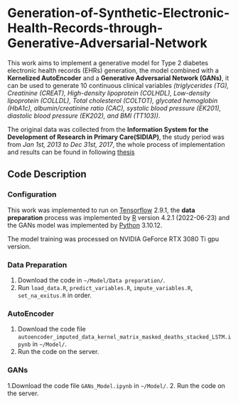 # Generation-of-Synthetic-Electronic-Health-Records-through-Generative-Adversarial-Network

This work aims to implement a generative model for Type 2 diabetes electronic health records (EHRs) generation, the model combined with a **Kernelized AutoEncoder** and a **Generative Adversarial Network (GANs)**, it can be used to generate 10 continuous clinical variables *(triglycerides (TG), Creatinine (CREAT), High-density lipoprotein (COLHDL), Low-density lipoprotein (COLLDL), Total cholesterol (COLTOT), glycated hemoglobin (HbA1c), albumin/creatinine ratio (CAC), systolic blood pressure (EK201), diastolic blood pressure (EK202), and BMI (TT103))*.

The original data was collected from the **Information System for the Development of Research in Primary Care(SIDIAP)**, the study period was from *Jan 1st, 2013 to Dec 31st, 2017*, the whole process of implementation and results can be found in following [thesis](https://drive.google.com/file/d/1Fxl0pxWkKYTn53rL0XzoLHE1hyskkFWx/view?usp=sharing)

## Code Description

### Configuration
This work was implemented to run on [Tensorflow](https://www.tensorflow.org/) 2.9.1, the **data preparation** process was implemented by [R](https://www.r-project.org/) version 4.2.1 (2022-06-23) and the GANs model was implemented by [Python](https://www.python.org/) 3.10.12.

The model training was processed on NVIDIA GeForce RTX 3080 Ti gpu version.

### Data Preparation
1. Download the code in `~/Model/Data preparation/`.
2. Run `load_data.R`, `predict_variables.R`, `impute_variables.R`, `set_na_exitus.R` in order.

### AutoEncoder
1. Download the code file `autoencoder_imputed_data_kernel_matrix_masked_deaths_stacked_LSTM.ipynb` in `~/Model/`.
2. Run the code on the server.

### GANs
1.Download the code file `GANs_Model.ipynb` in `~/Model/`.
2.  Run the code on the server.
